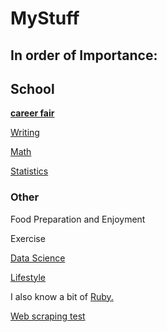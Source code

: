 # MyStuff

## In order of Importance:

## School

<a href="careerfair.pdf" download><b>career fair</b></a>

[Writing](Writing/home.md)

[Math](Math/home.md)

[Statistics](Stats/home.md)

### Other

Food Preparation and Enjoyment

Exercise

[Data Science](ML.md)

[Lifestyle](Clothing.md)

I also know a bit of [Ruby.](Ruby/home.md)

[Web scraping test](scrape.htm)

```
```